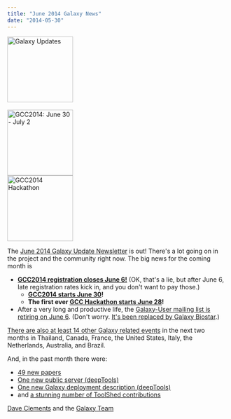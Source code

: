 ```yaml
---
title: "June 2014 Galaxy News"
date: "2014-05-30"
---
```

<div class='right'>
<a href='/src/galaxy-updates/2014-06/index.md'><img src="/src/images/logos/GalaxyUpdate200.png" alt="Galaxy Updates" width=150 /></a><br /><br /> <a href='/src/galaxy-updates/2014-06/index.md#registration-closes-june-6'><img src="/src/images/logos/GCC2014LogoWide200.png" alt="GCC2014: June 30 - July 2" width="150" /></a><br />
<a href='/src/galaxy-updates/2014-05/index.md#galaxy-hackathon-at-gcc2014'><img src="/src/images/logos/GCC2014HackLogoSquare.png" alt="GCC2014 Hackathon" width="150" /></a> 
</div>

The [June 2014 Galaxy Update Newsletter](/src/galaxy-updates/2014-06/index.md) is out!  There's a lot going on in the project and the community right now.  The big news for the coming month is
 
* **[GCC2014 registration closes June 6!](/src/galaxy-updates/2014-06/index.md#gcc2014-june-30---july-2-baltimore)**
    (OK, that's a lie, but after June 6, late registration rates kick in, and you don't want to pay those.)
  * **[GCC2014 starts June 30](/src/galaxy-updates/2014-06/index.md#gcc2014-june-30---july-2-baltimore)!**
  * **The first ever [GCC Hackathon starts June 28](/src/galaxy-updates/2014-06/index.md#galaxy-hackathon-at-gcc2014)!**
* After a very long and productive life, the [Galaxy-User mailing list is retiring on June 6](/src/galaxy-updates/2014-06/index.md#galaxy-user-being-retired-june-6).  (Don't worry. [It's been replaced by Galaxy Biostar](/src/galaxy-updates/2014-06/index.md#galaxy-user-being-retired-june-6).)

[There are also at least 14 other Galaxy related events](/src/galaxy-updates/2014-06/index.md#other-events) in the next two months in Thailand, Canada, France, the United States, Italy, the Netherlands, Australia, and Brazil.

And, in the past month there were:

* [49 new papers](/src/galaxy-updates/2014-06/index.md#new-papers)
* [One new public server (deepTools)](/src/galaxy-updates/2014-06/index.md#new-public-servers)
* [One new Galaxy deployment description (deepTools)](/src/galaxy-updates/2014-06/index.md#galaxy-community-hubs)
* and [a stunning number of ToolShed contributions](/src/galaxy-updates/2014-06/index.md#toolshed-contributions)

[Dave Clements](/people/dave-clements/index.md) and the [Galaxy Team](/src/galaxy-team/)
